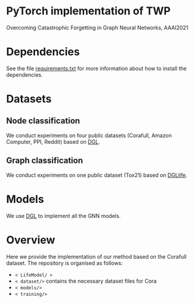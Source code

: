 # PyTorch implementation of TWP
Overcoming Catastrophic Forgetting in Graph Neural Networks, AAAI2021

# Dependencies
See the file [requirements.txt](https://github.com/hhliu79/TWP/blob/master/requirements.txt) for more information about how to install the dependencies.

# Datasets
## Node classification
We conduct experiments on four public datasets (Corafull, Amazon Computer, PPI, Reddit) based on [DGL](https://docs.dgl.ai/en/0.4.x/).<br>

## Graph classification
We conduct experiments on one public dataset (Tox21) based on [DGLlife](https://lifesci.dgl.ai/index.html).

# Models
We use [DGL](https://docs.dgl.ai/en/0.4.x/) to implement all the GNN models.

# Overview
Here we provide the implementation of our method based on the Corafull dataset. The repository is organised as follows:
* `< LifeModel/ >`  
* `< dataset/>`  contains the necessary dataset files for Cora
* `< models/>` 
* `< training/>`  
